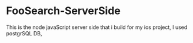 # FooSearch-ServerSide
This is the node javaScript server side that i build for my ios project, I used postgrSQL DB, 
